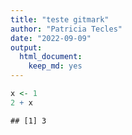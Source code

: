 ```yaml
---
title: "teste gitmark"
author: "Patricia Tecles"
date: "2022-09-09"
output: 
  html_document: 
    keep_md: yes
---
```


```r
x <- 1
2 + x
```

```
## [1] 3
```
